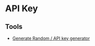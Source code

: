 # API Key

## Tools

- [Generate Random / API key generator](https://generate-random.org/api-key-generator?count=1&length=64&type=mixed-numbers&prefix=)

